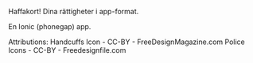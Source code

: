 Haffakort! Dina rättigheter i app-format.

En Ionic (phonegap) app.

Attributions:
Handcuffs Icon - CC-BY - FreeDesignMagazine.com
Police Icons - CC-BY - Freedesignfile.com

